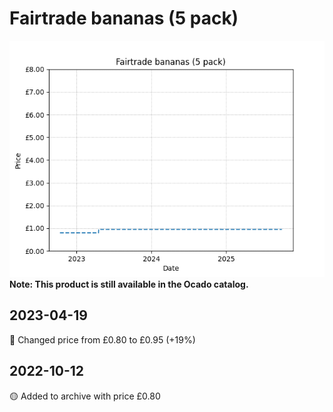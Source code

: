 # Fairtrade bananas (5 pack)
![](charts/product-44855011.png)
**Note: This product is still available in the Ocado catalog.**
## 2023-04-19
🔴 Changed price from £0.80 to £0.95 (+19%)
## 2022-10-12
🟡 Added to archive with price £0.80